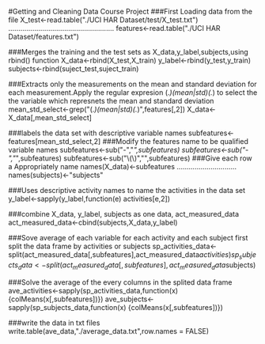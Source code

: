 #Getting and Cleaning Data Course Project
###First Loading data from the file
	X_test<-read.table("./UCI HAR Dataset/test/X_test.txt")
	.....................................................
	features<-read.table("./UCI HAR Dataset/features.txt")

###Merges the training and the test sets as X_data,y_label,subjects,using rbind() function
	X_data<-rbind(X_test,X_train)
	y_label<-rbind(y_test,y_train)
	subjects<-rbind(suject_test,suject_train)

###Extracts only the measurements on the mean and standard deviation for each measurement.Apply the regular expresion (.*)(mean|std)(.*) to 
select the the variable which represnets the mean and standard deviation
	mean_std_select<-grep("(.*)(mean|std)(.*)",features[,2])
	X_data<-X_data[,mean_std_select]

###labels the data set with descriptive variable names
	subfeatures<-features[mean_std_select,2]
###Modify the features name to be qualified variable names
	subfeatures<-sub("-","_",subfeatures)
	subfeatures<-sub("-","_",subfeatures)
	subfeatures<-sub("\\(\\)","",subfeatures)
###Give each row a Appropriately name
	names(X_data)<-subfeatures
	..............................
	names(subjects)<-"subjects"

###Uses descriptive activity names to name the activities in the data set
	y_label<-sapply(y_label,function(e) activities[e,2])

###combine X_data, y_label, subjects as one data, act_measured_data
	act_measured_data<-cbind(subjects,X_data,y_label)

###Sove average of each variable for each activity and each subject
first split the data frame by activities or subjects
	sp_activities_data<-	split(act_measured_data[,subfeatures],act_measured_data$activities)
	sp_subjects_data<-	split(act_measured_data[,subfeatures],act_measured_data$subjects)

###Solve the average of the every columns in the splited data frame
	ave_activities<-sapply(sp_activities_data,function(x)	{colMeans(x[,subfeatures])})
	ave_subjects<-sapply(sp_subjects_data,function(x)	{colMeans(x[,subfeatures])})

###write the data in txt files
	write.table(ave_data,"./average_data.txt",row.names = FALSE)
